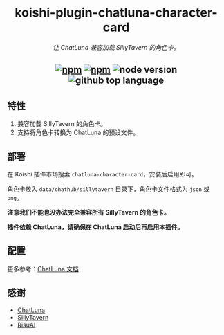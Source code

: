 <div align="center">

# koishi-plugin-chatluna-character-card

_让 ChatLuna 兼容加载 SillyTavern 的角色卡。_

## [![npm](https://img.shields.io/npm/v/koishi-plugin-chatluna-character-card)](https://www.npmjs.com/package/koishi-plugin-chatluna-character-card) [![npm](https://img.shields.io/npm/dm/koishi-plugin-chatluna-character-card)](https://www.npmjs.com/package/koishi-plugin-chatluna-character-card) ![node version](https://img.shields.io/badge/node-%3E=18-green) ![github top language](https://img.shields.io/github/languages/top/ChatLunaLab/chatluna-character-card?logo=github)

</div>

## 特性

1. 兼容加载 SillyTavern 的角色卡。
2. 支持将角色卡转换为 ChatLuna 的预设文件。

## 部署

在 Koishi 插件市场搜索 `chatluna-character-card`，安装后启用即可。

角色卡放入 `data/chathub/sillytavern` 目录下，角色卡文件格式为 `json` 或 `png`。

**注意我们不能也没办法完全兼容所有 SillyTavern 的角色卡。**

**插件依赖 ChatLuna，请确保在 ChatLuna 启动后再启用本插件。**

## 配置

更多参考：[ChatLuna 文档](https://chatluna.chat/ecosystem/extension/character-card.html)

## 感谢

- [ChatLuna](https://github.com/ChatLunaLab/chatluna)
- [SillyTavern](https://github.com/SillyTavern/SillyTavern)
- [RisuAI](https://github.com/kwaroran/RisuAI)
